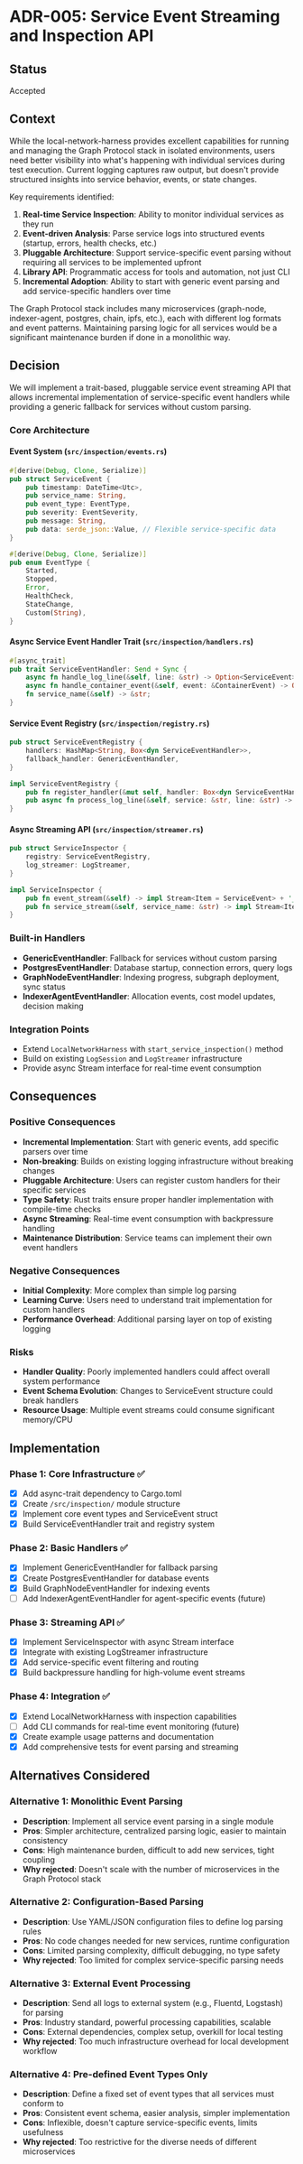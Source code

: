 # ADR-005: Service Event Streaming and Inspection API

## Status

Accepted

## Context

While the local-network-harness provides excellent capabilities for running and managing the Graph Protocol stack in isolated environments, users need better visibility into what's happening with individual services during test execution. Current logging captures raw output, but doesn't provide structured insights into service behavior, events, or state changes.

Key requirements identified:
1. **Real-time Service Inspection**: Ability to monitor individual services as they run
2. **Event-driven Analysis**: Parse service logs into structured events (startup, errors, health checks, etc.)
3. **Pluggable Architecture**: Support service-specific event parsing without requiring all services to be implemented upfront
4. **Library API**: Programmatic access for tools and automation, not just CLI
5. **Incremental Adoption**: Ability to start with generic event parsing and add service-specific handlers over time

The Graph Protocol stack includes many microservices (graph-node, indexer-agent, postgres, chain, ipfs, etc.), each with different log formats and event patterns. Maintaining parsing logic for all services would be a significant maintenance burden if done in a monolithic way.

## Decision

We will implement a trait-based, pluggable service event streaming API that allows incremental implementation of service-specific event handlers while providing a generic fallback for services without custom parsing.

### Core Architecture

#### Event System (`src/inspection/events.rs`)
```rust
#[derive(Debug, Clone, Serialize)]
pub struct ServiceEvent {
    pub timestamp: DateTime<Utc>,
    pub service_name: String,
    pub event_type: EventType,
    pub severity: EventSeverity,
    pub message: String,
    pub data: serde_json::Value, // Flexible service-specific data
}

#[derive(Debug, Clone, Serialize)]
pub enum EventType {
    Started,
    Stopped,
    Error,
    HealthCheck,
    StateChange,
    Custom(String),
}
```

#### Async Service Event Handler Trait (`src/inspection/handlers.rs`)
```rust
#[async_trait]
pub trait ServiceEventHandler: Send + Sync {
    async fn handle_log_line(&self, line: &str) -> Option<ServiceEvent>;
    async fn handle_container_event(&self, event: &ContainerEvent) -> Option<ServiceEvent>;
    fn service_name(&self) -> &str;
}
```

#### Service Event Registry (`src/inspection/registry.rs`)
```rust
pub struct ServiceEventRegistry {
    handlers: HashMap<String, Box<dyn ServiceEventHandler>>,
    fallback_handler: GenericEventHandler,
}

impl ServiceEventRegistry {
    pub fn register_handler(&mut self, handler: Box<dyn ServiceEventHandler>);
    pub async fn process_log_line(&self, service: &str, line: &str) -> Option<ServiceEvent>;
}
```

#### Async Streaming API (`src/inspection/streamer.rs`)
```rust
pub struct ServiceInspector {
    registry: ServiceEventRegistry,
    log_streamer: LogStreamer,
}

impl ServiceInspector {
    pub fn event_stream(&self) -> impl Stream<Item = ServiceEvent> + '_;
    pub fn service_stream(&self, service_name: &str) -> impl Stream<Item = ServiceEvent> + '_;
}
```

### Built-in Handlers
- **GenericEventHandler**: Fallback for services without custom parsing
- **PostgresEventHandler**: Database startup, connection errors, query logs
- **GraphNodeEventHandler**: Indexing progress, subgraph deployment, sync status
- **IndexerAgentEventHandler**: Allocation events, cost model updates, decision making

### Integration Points
- Extend `LocalNetworkHarness` with `start_service_inspection()` method
- Build on existing `LogSession` and `LogStreamer` infrastructure
- Provide async Stream interface for real-time event consumption

## Consequences

### Positive Consequences

- **Incremental Implementation**: Start with generic events, add specific parsers over time
- **Non-breaking**: Builds on existing logging infrastructure without breaking changes
- **Pluggable Architecture**: Users can register custom handlers for their specific services
- **Type Safety**: Rust traits ensure proper handler implementation with compile-time checks
- **Async Streaming**: Real-time event consumption with backpressure handling
- **Maintenance Distribution**: Service teams can implement their own event handlers

### Negative Consequences

- **Initial Complexity**: More complex than simple log parsing
- **Learning Curve**: Users need to understand trait implementation for custom handlers
- **Performance Overhead**: Additional parsing layer on top of existing logging

### Risks

- **Handler Quality**: Poorly implemented handlers could affect overall system performance
- **Event Schema Evolution**: Changes to ServiceEvent structure could break handlers
- **Resource Usage**: Multiple event streams could consume significant memory/CPU

## Implementation

### Phase 1: Core Infrastructure ✅
- [x] Add async-trait dependency to Cargo.toml
- [x] Create `/src/inspection/` module structure
- [x] Implement core event types and ServiceEvent struct
- [x] Build ServiceEventHandler trait and registry system

### Phase 2: Basic Handlers ✅
- [x] Implement GenericEventHandler for fallback parsing
- [x] Create PostgresEventHandler for database events
- [x] Build GraphNodeEventHandler for indexing events
- [ ] Add IndexerAgentEventHandler for agent-specific events (future)

### Phase 3: Streaming API ✅
- [x] Implement ServiceInspector with async Stream interface
- [x] Integrate with existing LogStreamer infrastructure
- [x] Add service-specific event filtering and routing
- [x] Build backpressure handling for high-volume event streams

### Phase 4: Integration ✅
- [x] Extend LocalNetworkHarness with inspection capabilities
- [ ] Add CLI commands for real-time event monitoring (future)
- [x] Create example usage patterns and documentation
- [x] Add comprehensive tests for event parsing and streaming

## Alternatives Considered

### Alternative 1: Monolithic Event Parsing
- **Description**: Implement all service event parsing in a single module
- **Pros**: Simpler architecture, centralized parsing logic, easier to maintain consistency
- **Cons**: High maintenance burden, difficult to add new services, tight coupling
- **Why rejected**: Doesn't scale with the number of microservices in the Graph Protocol stack

### Alternative 2: Configuration-Based Parsing
- **Description**: Use YAML/JSON configuration files to define log parsing rules
- **Pros**: No code changes needed for new services, runtime configuration
- **Cons**: Limited parsing complexity, difficult debugging, no type safety
- **Why rejected**: Too limited for complex service-specific parsing needs

### Alternative 3: External Event Processing
- **Description**: Send all logs to external system (e.g., Fluentd, Logstash) for parsing
- **Pros**: Industry standard, powerful processing capabilities, scalable
- **Cons**: External dependencies, complex setup, overkill for local testing
- **Why rejected**: Too much infrastructure overhead for local development workflow

### Alternative 4: Pre-defined Event Types Only
- **Description**: Define a fixed set of event types that all services must conform to
- **Pros**: Consistent event schema, easier analysis, simpler implementation
- **Cons**: Inflexible, doesn't capture service-specific events, limits usefulness
- **Why rejected**: Too restrictive for the diverse needs of different microservices
